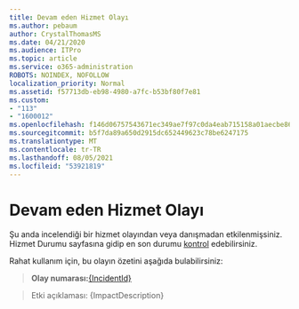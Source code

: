 ```yaml
---
title: Devam eden Hizmet Olayı
ms.author: pebaum
author: CrystalThomasMS
ms.date: 04/21/2020
ms.audience: ITPro
ms.topic: article
ms.service: o365-administration
ROBOTS: NOINDEX, NOFOLLOW
localization_priority: Normal
ms.assetid: f57713db-eb98-4980-a7fc-b53bf80f7e81
ms.custom:
- "113"
- "1600012"
ms.openlocfilehash: f146d06757543671ec349ae7f97c0da4eab715158a01aecbe86d07094a582d01
ms.sourcegitcommit: b5f7da89a650d2915dc652449623c78be6247175
ms.translationtype: MT
ms.contentlocale: tr-TR
ms.lasthandoff: 08/05/2021
ms.locfileid: "53921819"
---
```

# <a name="service-incident-in-progress"></a>Devam eden Hizmet Olayı

Şu anda incelendiği bir hizmet olayından veya danışmadan etkilenmişsiniz. Hizmet Durumu sayfasına gidip en son durumu [kontrol](https://admin.microsoft.com/adminportal/home#/servicehealth) edebilirsiniz.
  
Rahat kullanım için, bu olayın özetini aşağıda bulabilirsiniz:
  
> **Olay numarası:**[{IncidentId}](https://admin.microsoft.com/adminportal/home#/servicehealth)
    
> Etki açıklaması: {ImpactDescription}
